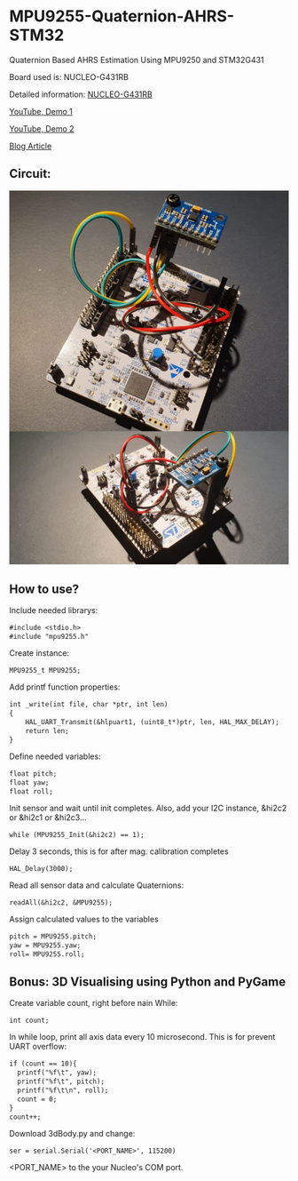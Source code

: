 # MPU9255-Quaternion-AHRS-STM32
Quaternion Based AHRS Estimation Using MPU9250 and STM32G431

Board used is: NUCLEO-G431RB

Detailed information: [NUCLEO-G431RB](https://www.st.com/en/evaluation-tools/nucleo-g431rb.html#overview)

[YouTube, Demo 1](https://www.youtube.com/watch?v=jB_gVwflhkY)

[YouTube, Demo 2](https://www.youtube.com/watch?v=BbwvnWbsJSQ)

[Blog Article](https://ibrahimcahitozdemir.com/2022/01/08/quaternion-based-ahrs-estimation-using-mpu9250-and-stm32g431/)

## Circuit:

![](https://raw.githubusercontent.com/ibrahimcahit/MPU9255-Quaternion-AHRS-STM32/main/MPU9250%20NEW/photo_2022-01-08_06-23-47.jpg)

## How to use?

Include needed librarys:

```
#include <stdio.h>
#include "mpu9255.h"
```

Create instance:

```
MPU9255_t MPU9255;
```

Add printf function properties:

```
int _write(int file, char *ptr, int len)
{
	HAL_UART_Transmit(&hlpuart1, (uint8_t*)ptr, len, HAL_MAX_DELAY);
	return len;
}
```

Define needed variables:

```
float pitch;
float yaw;
float roll;
```

Init sensor and wait until init completes.
Also, add your I2C instance, &hi2c2 or &hi2c1 or &hi2c3...

```
while (MPU9255_Init(&hi2c2) == 1);
```

Delay 3 seconds, this is for after mag. calibration completes

```
HAL_Delay(3000);
```

Read all sensor data and calculate Quaternions:

```
readAll(&hi2c2, &MPU9255);
```

Assign calculated values to the variables

```
pitch = MPU9255.pitch;
yaw = MPU9255.yaw;
roll= MPU9255.roll;
```

## Bonus: 3D Visualising using Python and PyGame

Create variable count, right before nain While:

```
int count;
```

In while loop, print all axis data every 10 microsecond. This is for prevent UART overflow:

```
if (count == 10){
  printf("%f\t", yaw);
  printf("%f\t", pitch);
  printf("%f\t\n", roll);
  count = 0;
}
count++;
```

Download 3dBody.py and change: 

```
ser = serial.Serial('<PORT_NAME>', 115200)
```

<PORT_NAME> to the your Nucleo's COM port. 
